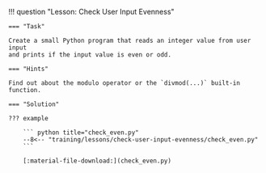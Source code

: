 !!! question "Lesson: Check User Input Evenness"
   
    === "Task"
    
    Create a small Python program that reads an integer value from user input
    and prints if the input value is even or odd.

    === "Hints"
    
    Find out about the modulo operator or the `divmod(...)` built-in function.

    === "Solution"

    ??? example

        ``` python title="check_even.py"
        --8<-- "training/lessons/check-user-input-evenness/check_even.py"
        ```

        [:material-file-download:](check_even.py)
